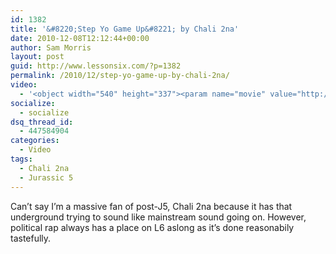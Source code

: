 ```yaml
---
id: 1382
title: '&#8220;Step Yo Game Up&#8221; by Chali 2na'
date: 2010-12-08T12:12:44+00:00
author: Sam Morris
layout: post
guid: http://www.lessonsix.com/?p=1382
permalink: /2010/12/step-yo-game-up-by-chali-2na/
video:
  - '<object width="540" height="337"><param name="movie" value="http://www.youtube.com/v/i2nOLGNjWnk?fs=1&hl=en_GB"></param><param name="allowFullScreen" value="true"></param><param name="allowscriptaccess" value="always"></param><embed src="http://www.youtube.com/v/i2nOLGNjWnk?fs=1&hl=en_GB" type="application/x-shockwave-flash" width="540" height="337" allowscriptaccess="always" allowfullscreen="true"></embed></object>'
socialize:
  - socialize
dsq_thread_id:
  - 447584904
categories:
  - Video
tags:
  - Chali 2na
  - Jurassic 5
---
```

Can&#8217;t say I&#8217;m a massive fan of post-J5, Chali 2na because it has that underground trying to sound like mainstream sound going on. However, political rap always has a place on L6 aslong as it&#8217;s done reasonabily tastefully.